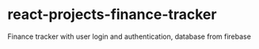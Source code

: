 # react-projects-finance-tracker
Finance tracker with user login and authentication, database from firebase
